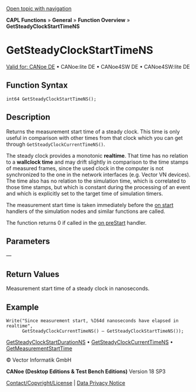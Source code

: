 [Open topic with navigation](../../../../../CANoeDEFamily.htm#Topics/CAPLFunctions/Other/Functions/CAPLfunctionGetSteadyClockStartTimeNS.md)

**CAPL Functions** » **General** » **Function Overview** » **GetSteadyClockStartTimeNS**

# GetSteadyClockStartTimeNS

[Valid for: CANoe DE](../../../Shared/FeatureAvailability.md) • CANoe:lite DE • CANoe4SW DE • CANoe4SW:lite DE

## Function Syntax

```plaintext
int64 GetSteadyClockStartTimeNS();
```

## Description

Returns the measurement start time of a steady clock. This time is only useful in comparison with other times from that clock which you can get through `GetSteadyClockCurrentTimeNS()`.

The steady clock provides a monotonic **realtime**. That time has no relation to a **wallclock time** and may drift slightly in comparison to the time stamps of measured frames, since the used clock in the computer is not synchronized to the one in the network interfaces (e.g. Vector VN devices). The time also has no relation to the simulation time, which is correlated to those time stamps, but which is constant during the processing of an event and which is explicitly set to the target time of simulation timers.

The measurement start time is taken immediately before the [on start](../EventProcedures/CAPLfunctionsEventproceduresMeasurementSystem.md) handlers of the simulation nodes and similar functions are called.

The function returns 0 if called in the [on preStart](../EventProcedures/CAPLfunctionsEventproceduresMeasurementSystem.md) handler.

## Parameters

—

## Return Values

Measurement start time of a steady clock in nanoseconds.

## Example

```plaintext
Write("Since measurement start, %I64d nanoseconds have elapsed in realtime", 
      GetSteadyClockCurrentTimeNS() – GetSteadyClockStartTimeNS());
```

[GetSteadyClockStartDurationNS](CAPLfunctionGetSteadyClockStartDurationNS.md) • [GetSteadyClockCurrentTimeNS](CAPLfunctionGetSteadyClockCurrentTimeNS.md) • [GetMeasurementStartTime](CAPLfunctionGetMeasurementStartTime.md)

© Vector Informatik GmbH

**CANoe (Desktop Editions & Test Bench Editions)** Version 18 SP3

[Contact/Copyright/License](../../../Shared/ContactCopyrightLicense.md) | [Data Privacy Notice](https://www.vector.com/int/en/company/get-info/privacy-policy/)